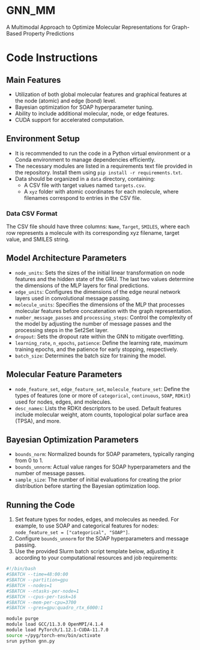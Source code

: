 # GNN_MM
A Multimodal Approach to Optimize Molecular Representations for Graph-Based Property Predictions


# Code Instructions

## Main Features
- Utilization of both global molecular features and graphical features at the node (atomic) and edge (bond) level.
- Bayesian optimization for SOAP hyperparameter tuning.
- Ability to include additional molecular, node, or edge features.
- CUDA support for accelerated computation.

## Environment Setup
- It is recommended to run the code in a Python virtual environment or a Conda environment to manage dependencies efficiently.
- The necessary modules are listed in a requirements text file provided in the repository. Install them using `pip install -r requirements.txt`.
- Data should be organized in a `data` directory, containing:
  - A CSV file with target values named `targets.csv`.
  - A `xyz` folder with atomic coordinates for each molecule, where filenames correspond to entries in the CSV file.

### Data CSV Format
The CSV file should have three columns: `Name`, `Target`, `SMILES`, where each row represents a molecule with its corresponding xyz filename, target value, and SMILES string.

## Model Architecture Parameters
- `node_units`: Sets the sizes of the initial linear transformation on node features and the hidden state of the GRU. The last two values determine the dimensions of the MLP layers for final predictions.
- `edge_units`: Configures the dimensions of the edge neural network layers used in convolutional message passing.
- `molecule_units`: Specifies the dimensions of the MLP that processes molecular features before concatenation with the graph representation.
- `number_message_passes` and `processing_steps`: Control the complexity of the model by adjusting the number of message passes and the processing steps in the Set2Set layer.
- `dropout`: Sets the dropout rate within the GNN to mitigate overfitting.
- `learning_rate`, `n_epochs`, `patience`: Define the learning rate, maximum training epochs, and the patience for early stopping, respectively.
- `batch_size`: Determines the batch size for training the model.

## Molecular Feature Parameters
- `node_feature_set`, `edge_feature_set`, `molecule_feature_set`: Define the types of features (one or more of `categorical`, `continuous`, `SOAP`, `RDKit`) used for nodes, edges, and molecules.
- `desc_names`: Lists the RDKit descriptors to be used. Default features include molecular weight, atom counts, topological polar surface area (TPSA), and more.

## Bayesian Optimization Parameters
- `bounds_norm`: Normalized bounds for SOAP parameters, typically ranging from 0 to 1.
- `bounds_unnorm`: Actual value ranges for SOAP hyperparameters and the number of message passes.
- `sample_size`: The number of initial evaluations for creating the prior distribution before starting the Bayesian optimization loop.

## Running the Code
1. Set feature types for nodes, edges, and molecules as needed. For example, to use SOAP and categorical features for nodes: `node_feature_set = ["categorical", "SOAP"]`.
2. Configure `bounds_unnorm` for the SOAP hyperparameters and message passing.
3. Use the provided Slurm batch script template below, adjusting it according to your computational resources and job requirements:

```bash
#!/bin/bash
#SBATCH --time=48:00:00
#SBATCH --partition=gpu
#SBATCH --nodes=1
#SBATCH --ntasks-per-node=1
#SBATCH --cpus-per-task=16
#SBATCH --mem-per-cpu=3700
#SBATCH --gres=gpu:quadro_rtx_6000:1

module purge
module load GCC/11.3.0 OpenMPI/4.1.4
module load PyTorch/1.12.1-CUDA-11.7.0
source ~/pyg/torch-env/bin/activate
srun python gnn.py
```

